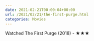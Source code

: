 ```yaml
---
date: 2021-02-21T00:00:04+00:00
url: /2021/02/21/the-first-purge.html
categories: Movies
---
```

Watched The First Purge (2018) - ★★★




